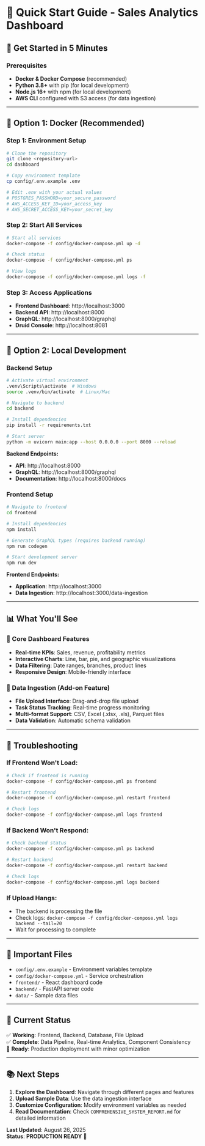 # 🚀 Quick Start Guide - Sales Analytics Dashboard

## **🎯 Get Started in 5 Minutes**

### **Prerequisites**

- **Docker & Docker Compose** (recommended)
- **Python 3.8+** with pip (for local development)
- **Node.js 16+** with npm (for local development)
- **AWS CLI** configured with S3 access (for data ingestion)

---

## **🚀 Option 1: Docker (Recommended)**

### **Step 1: Environment Setup**

```bash
# Clone the repository
git clone <repository-url>
cd dashboard

# Copy environment template
cp config/.env.example .env

# Edit .env with your actual values
# POSTGRES_PASSWORD=your_secure_password
# AWS_ACCESS_KEY_ID=your_access_key
# AWS_SECRET_ACCESS_KEY=your_secret_key
```

### **Step 2: Start All Services**

```bash
# Start all services
docker-compose -f config/docker-compose.yml up -d

# Check status
docker-compose -f config/docker-compose.yml ps

# View logs
docker-compose -f config/docker-compose.yml logs -f
```

### **Step 3: Access Applications**

- **Frontend Dashboard**: http://localhost:3000
- **Backend API**: http://localhost:8000
- **GraphQL**: http://localhost:8000/graphql
- **Druid Console**: http://localhost:8081

---

## **🔧 Option 2: Local Development**

### **Backend Setup**

```bash
# Activate virtual environment
.venv\Scripts\activate  # Windows
source .venv/bin/activate  # Linux/Mac

# Navigate to backend
cd backend

# Install dependencies
pip install -r requirements.txt

# Start server
python -m uvicorn main:app --host 0.0.0.0 --port 8000 --reload
```

**Backend Endpoints:**

- **API**: http://localhost:8000
- **GraphQL**: http://localhost:8000/graphql
- **Documentation**: http://localhost:8000/docs

### **Frontend Setup**

```bash
# Navigate to frontend
cd frontend

# Install dependencies
npm install

# Generate GraphQL types (requires backend running)
npm run codegen

# Start development server
npm run dev
```

**Frontend Endpoints:**

- **Application**: http://localhost:3000
- **Data Ingestion**: http://localhost:3000/data-ingestion

---

## **📊 What You'll See**

### **🎯 Core Dashboard Features**

- **Real-time KPIs**: Sales, revenue, profitability metrics
- **Interactive Charts**: Line, bar, pie, and geographic visualizations
- **Data Filtering**: Date ranges, branches, product lines
- **Responsive Design**: Mobile-friendly interface

### **🚀 Data Ingestion (Add-on Feature)**

- **File Upload Interface**: Drag-and-drop file upload
- **Task Status Tracking**: Real-time progress monitoring
- **Multi-format Support**: CSV, Excel (.xlsx, .xls), Parquet files
- **Data Validation**: Automatic schema validation

---

## **🔧 Troubleshooting**

### **If Frontend Won't Load:**

```bash
# Check if frontend is running
docker-compose -f config/docker-compose.yml ps frontend

# Restart frontend
docker-compose -f config/docker-compose.yml restart frontend

# Check logs
docker-compose -f config/docker-compose.yml logs frontend
```

### **If Backend Won't Respond:**

```bash
# Check backend status
docker-compose -f config/docker-compose.yml ps backend

# Restart backend
docker-compose -f config/docker-compose.yml restart backend

# Check logs
docker-compose -f config/docker-compose.yml logs backend
```

### **If Upload Hangs:**

- The backend is processing the file
- Check logs: `docker-compose -f config/docker-compose.yml logs backend --tail=20`
- Wait for processing to complete

---

## **📁 Important Files**

- `config/.env.example` - Environment variables template
- `config/docker-compose.yml` - Service orchestration
- `frontend/` - React dashboard code
- `backend/` - FastAPI server code
- `data/` - Sample data files

---

## **🎯 Current Status**

✅ **Working**: Frontend, Backend, Database, File Upload  
✅ **Complete**: Data Pipeline, Real-time Analytics, Component Consistency  
🚀 **Ready**: Production deployment with minor optimization

---

## **📚 Next Steps**

1. **Explore the Dashboard**: Navigate through different pages and features
2. **Upload Sample Data**: Use the data ingestion interface
3. **Customize Configuration**: Modify environment variables as needed
4. **Read Documentation**: Check `COMPREHENSIVE_SYSTEM_REPORT.md` for detailed information

**Last Updated**: August 26, 2025  
**Status**: **PRODUCTION READY** 🚀
